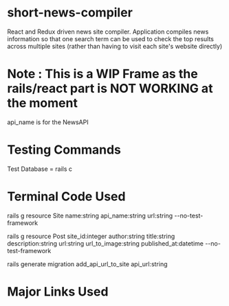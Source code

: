 # short-news-compiler
React and Redux driven news site compiler. Application compiles news information so that one search term can be used to check the top results across multiple sites (rather than having to visit each site's website directly)


# Note : This is a WIP Frame as the rails/react part is NOT WORKING at the moment

api_name is for the NewsAPI


# Testing Commands

Test Database = rails c


# Terminal Code Used

rails g resource Site name:string api_name:string url:string --no-test-framework

rails g resource Post site_id:integer author:string title:string description:string url:string url_to_image:string published_at:datetime --no-test-framework

rails generate migration add_api_url_to_site api_url:string


# Major Links Used

